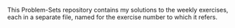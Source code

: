 This Problem-Sets repository contains my solutions to the weekly exercises, each in a separate file, named for the exercise number to which it refers. 

